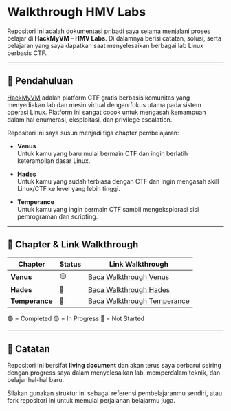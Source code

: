 # Walkthrough HMV Labs

Repositori ini adalah dokumentasi pribadi saya selama menjalani proses belajar di **HackMyVM – HMV Labs**. Di dalamnya berisi catatan, solusi, serta pelajaran yang saya dapatkan saat menyelesaikan berbagai lab Linux berbasis CTF.

---

## 📘 Pendahuluan

[HackMyVM](https://hackmyvm.eu) adalah platform CTF gratis berbasis komunitas yang menyediakan lab dan mesin virtual dengan fokus utama pada sistem operasi Linux. Platform ini sangat cocok untuk mengasah kemampuan dalam hal enumerasi, eksploitasi, dan privilege escalation.

Repositori ini saya susun menjadi tiga chapter pembelajaran:

- **Venus**  
  Untuk kamu yang baru mulai bermain CTF dan ingin berlatih keterampilan dasar Linux.

- **Hades**  
  Untuk kamu yang sudah terbiasa dengan CTF dan ingin mengasah skill Linux/CTF ke level yang lebih tinggi.

- **Temperance**  
  Untuk kamu yang ingin bermain CTF sambil mengeksplorasi sisi pemrograman dan scripting.

---

## 📂 Chapter & Link Walkthrough

| Chapter        | Status | Link Walkthrough                             |
| -------------- | ------ | -------------------------------------------- |
| **Venus**      | 🟡     | [Baca Walkthrough Venus](/Venus)             |
| **Hades**      | 🔴     | [Baca Walkthrough Hades](hades.md)           |
| **Temperance** | 🔴     | [Baca Walkthrough Temperance](temperance.md) |

🟢 = Completed
🟡 = In Progress
🔴 = Not Started

---

## 📝 Catatan

Repositori ini bersifat **living document** dan akan terus saya perbarui seiring dengan progress saya dalam menyelesaikan lab, memperdalam teknik, dan belajar hal-hal baru.

Silakan gunakan struktur ini sebagai referensi pembelajaranmu sendiri, atau fork repositori ini untuk memulai perjalanan belajarmu juga.
